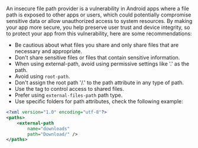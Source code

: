 An insecure file path provider is a vulnerability in Android apps where a file path is exposed to other apps or users,
which could potentially compromise sensitive data or allow unauthorized access to system resources. 
By making your app more secure, you help preserve user trust and device integrity, so to protect your app from this 
vulnerability, here are some recommendations:
* Be cautious about what files you share and only share files that are necessary and appropriate.
* Don't share sensitive files or files that contain sensitive information.
* When using external-path, avoid using permissive settings like '.' as the path.
* Avoid using `root-path`.
* Don't assign the root path '/.' to the path attribute in any type of path.
* Use the <grant-uri-permission> tag to control access to shared files.
* Prefer using `external-files-path` path type.
* Use specific folders for path attributes, check the following example:
```xml
<?xml version="1.0" encoding="utf-8"?>
<paths>
    <external-path
        name="downloads"
        path="Download/" />
</paths>
```
